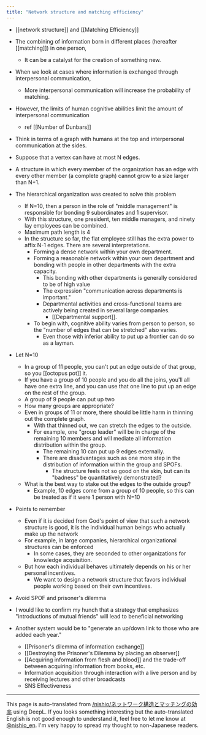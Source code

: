 ```yaml
---
title: "Network structure and matching efficiency"
---
```


- [[network structure]] and [[Matching Efficiency]]
- The combining of information born in different places (hereafter [[matching]]) in one person,
    - It can be a catalyst for the creation of something new.
- When we look at cases where information is exchanged through interpersonal communication,
    - More interpersonal communication will increase the probability of matching.
- However, the limits of human cognitive abilities limit the amount of interpersonal communication
    - ref  [[Number of Dunbars]]
- Think in terms of a graph with humans at the top and interpersonal communication at the sides.

- Suppose that a vertex can have at most N edges.
- A structure in which every member of the organization has an edge with every other member (a complete graph) cannot grow to a size larger than N+1.
- The hierarchical organization was created to solve this problem
    - If N=10, then a person in the role of "middle management" is responsible for bonding 9 subordinates and 1 supervisor.
    - With this structure, one president, ten middle managers, and ninety lay employees can be combined.
    - Maximum path length is 4
    - In the structure so far, the flat employee still has the extra power to affix N-1 edges. There are several interpretations.
        - Forming a dense network within your own department.
        - Forming a reasonable network within your own department and bonding with people in other departments with the extra capacity.
            - This bonding with other departments is generally considered to be of high value
            - The expression "communication across departments is important."
            - Departmental activities and cross-functional teams are actively being created in several large companies.
                - [[Departmental support]].
        - To begin with, cognitive ability varies from person to person, so the "number of edges that can be stretched" also varies.
            - Even those with inferior ability to put up a frontier can do so as a layman.

- Let N=10
    - In a group of 11 people, you can't put an edge outside of that group, so you [[octopus pot]] it.
    - If you have a group of 10 people and you do all the joins, you'll all have one extra line, and you can use that one line to put up an edge on the rest of the group.
    - A group of 9 people can put up two
    - How many groups are appropriate?
    - Even in groups of 11 or more, there should be little harm in thinning out the complete graph.
        - With that thinned out, we can stretch the edges to the outside.
        - For example, one "group leader" will be in charge of the remaining 10 members and will mediate all information distribution within the group.
            - The remaining 10 can put up 9 edges externally.
            - There are disadvantages such as one more step in the distribution of information within the group and SPOFs.
                - The structure feels not so good on the skin, but can its "badness" be quantitatively demonstrated?
    - What is the best way to stake out the edges to the outside group?
        - Example, 10 edges come from a group of 10 people, so this can be treated as if it were 1 person with N=10

- Points to remember
    - Even if it is decided from God's point of view that such a network structure is good, it is the individual human beings who actually make up the network
    - For example, in large companies, hierarchical organizational structures can be enforced
        - In some cases, they are seconded to other organizations for knowledge acquisition.
    - But how each individual behaves ultimately depends on his or her personal incentives.
        - We want to design a network structure that favors individual people working based on their own incentives.

- Avoid SPOF and prisoner's dilemma
- I would like to confirm my hunch that a strategy that emphasizes "introductions of mutual friends" will lead to beneficial networking
- Another system would be to "generate an up/down link to those who are added each year."

    - [[Prisoner's dilemma of information exchange]]
    - [[Destroying the Prisoner's Dilemma by placing an observer]]
    - [[Acquiring information from flesh and blood]] and the trade-off between acquiring information from books, etc.
    - Information acquisition through interaction with a live person and by receiving lectures and other broadcasts
    - SNS Effectiveness
---
This page is auto-translated from [/nishio/ネットワーク構造とマッチングの効率](https://scrapbox.io/nishio/ネットワーク構造とマッチングの効率) using DeepL. If you looks something interesting but the auto-translated English is not good enough to understand it, feel free to let me know at [@nishio_en](https://twitter.com/nishio_en). I'm very happy to spread my thought to non-Japanese readers.
